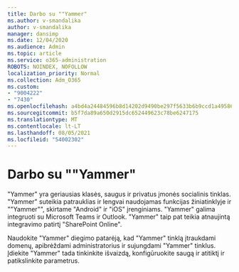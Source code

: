 ```yaml
---
title: Darbo su ""Yammer"
ms.author: v-smandalika
author: v-smandalika
manager: dansimp
ms.date: 12/04/2020
ms.audience: Admin
ms.topic: article
ms.service: o365-administration
ROBOTS: NOINDEX, NOFOLLOW
localization_priority: Normal
ms.collection: Adm_O365
ms.custom:
- "9004222"
- "7430"
ms.openlocfilehash: a4bd4a24484596b8d14202d9490be297f5633b6b9ccd1a4958673b49752f77c7
ms.sourcegitcommit: b5f7da89a650d2915dc652449623c78be6247175
ms.translationtype: MT
ms.contentlocale: lt-LT
ms.lasthandoff: 08/05/2021
ms.locfileid: "54002302"
---
```

# <a name="get-started-with-yammer"></a>Darbo su ""Yammer"

"Yammer" yra geriausias klasės, saugus ir privatus įmonės socialinis tinklas. "Yammer" suteikia patrauklias ir lengvai naudojamas funkcijas žiniatinklyje ir ""Yammer"", skirtame "Android" ir "iOS" įrenginiams. "Yammer" galima integruoti su Microsoft Teams ir Outlook. "Yammer" taip pat teikia atnaujintą integravimo patirtį "SharePoint Online".

Naudokite "Yammer" diegimo patarėją, kad "Yammer" tinklą įtraukdami domenų, apibrėždami administratorius ir sujungdami "Yammer" tinklus. Įdiekite "Yammer" tada tinkinkite išvaizdą, konfigūruokite saugą ir atitiktį ir patikslinkite parametrus.